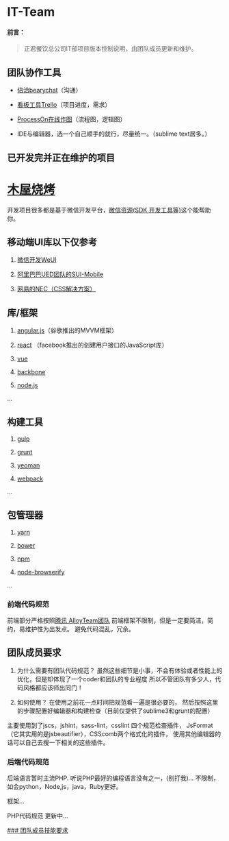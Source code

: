 # IT-Team

#### 前言：
> 正君餐饮总公司IT部项目版本控制说明，由团队成员更新和维护。

## 团队协作工具
- [倍洽bearychat](https://muwuit.bearychat.com)（沟通）

- [看板工具Trello](https://trello.com/itteam461)（项目进度，需求）

- [ProcessOn在线作图](http://www.processon.com)（流程图，逻辑图）

- IDE与编辑器，选一个自己顺手的就行，尽量统一。（sublime text居多。）

## 已开发完并正在维护的项目

# [木屋烧烤](https://github.com/muwubbq)

开发项目很多都是基于微信开发平台，[微信资源(SDK,开发工具等)](https://github.com/muwubbq/WeChat)这个能帮助你。

## 移动端UI库以下仅参考

1. [微信开发WeUI](https://github.com/weui/weui)

2. [阿里巴巴UED团队的SUI-Mobile](https://github.com/sdc-alibaba/SUI-Mobile)

3. [网易的NEC（CSS解决方案）](http://nec.netease.com/)


## 库/框架
1. [angular.js](http://angularjs.org)（谷歌推出的MVVM框架）

2. [react](https://facebook.github.io/react/) （facebook推出的创建用户接口的JavaScript库）

3. [vue](http://vuejs.org/)

4. [backbone](http://backbonejs.org/)
 
5. [node.js](https://nodejs.org/en/)

...

## 构建工具
1. [gulp](http://gulpjs.com/)

2. [grunt](http://gruntjs.com/)

3. [yeoman](http://yeoman.io/)

4. [webpack](https://webpack.github.io/)

...

## 包管理器
1. [yarn](https://yarnpkg.com/)

2. [bower](https://bower.io/)

3. [npm](https://www.npmjs.com/)

4. [node-browserify](http://browserify.org/)

...
  

### 前端代码规范

前端部分严格按照[腾讯 AlloyTeam团队](http://alloyteam.github.io/CodeGuide/)
前端框架不限制，但是一定要简洁，简约，易维护性为出发点。
避免代码混乱，冗余。

## 团队成员要求

1. 为什么需要有团队代码规范？
虽然这些细节是小事，不会有体验或者性能上的优化，但是却体现了一个coder和团队的专业程度 
所以不管团队有多少人，代码风格都应该师出同门！

2. 如何使用？
在使用之前花一点时间把规范看一遍是很必要的，
然后按照这里的步骤配置好编辑器和构建检查（目前仅提供了sublime3和grunt的配置）

主要使用到了jscs，jshint，sass-lint，csslint 四个规范检查插件，
JsFormat（它其实用的是jsbeautifier），CSScomb两个格式化的插件，
使用其他编辑器的话可以自己去搜一下相关的这些插件。


### 后端代码规范

后端语言暂时主流PHP.
听说PHP最好的编程语言没有之一，(别打我)...
不限制，如会python，Node,js，java，Ruby更好。

框架...

PHP代码规范
更新中...

[### 团队成员技能要求](https://github.com/muwubbq/IT-Team/blob/master/%E9%80%9A%E7%94%A8%E6%8A%80%E8%83%BD.md)